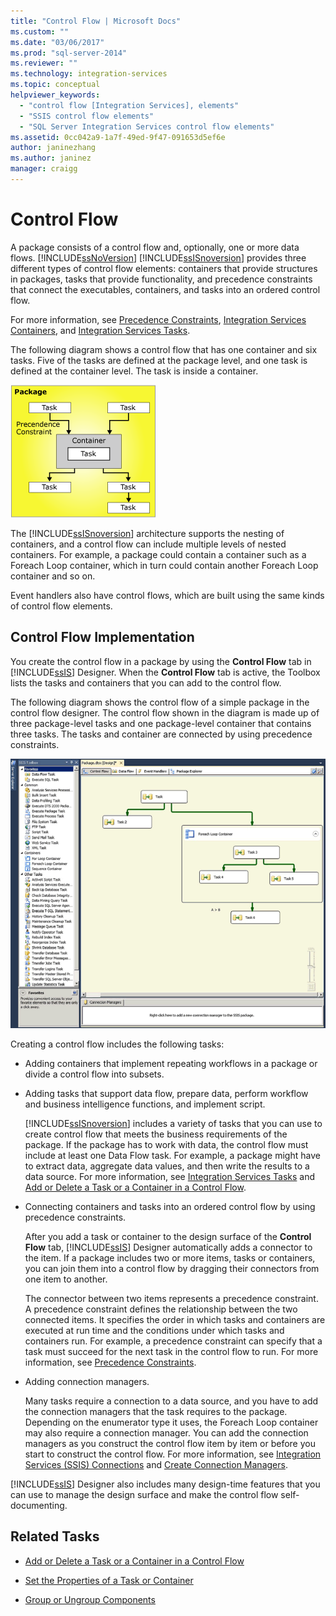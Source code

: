 ```yaml
---
title: "Control Flow | Microsoft Docs"
ms.custom: ""
ms.date: "03/06/2017"
ms.prod: "sql-server-2014"
ms.reviewer: ""
ms.technology: integration-services
ms.topic: conceptual
helpviewer_keywords: 
  - "control flow [Integration Services], elements"
  - "SSIS control flow elements"
  - "SQL Server Integration Services control flow elements"
ms.assetid: 0cc042a9-1a7f-49ed-9f47-091653d5ef6e
author: janinezhang
ms.author: janinez
manager: craigg
---
```

# Control Flow
  A package consists of a control flow and, optionally, one or more data flows. [!INCLUDE[ssNoVersion](../../includes/ssnoversion-md.md)] [!INCLUDE[ssISnoversion](../../../includes/ssisnoversion-md.md)] provides three different types of control flow elements: containers that provide structures in packages, tasks that provide functionality, and precedence constraints that connect the executables, containers, and tasks into an ordered control flow.

 For more information, see [Precedence Constraints](precedence-constraints.md), [Integration Services Containers](integration-services-containers.md), and [Integration Services Tasks](integration-services-tasks.md).

 The following diagram shows a control flow that has one container and six tasks. Five of the tasks are defined at the package level, and one task is defined at the container level. The task is inside a container.

 ![Control flow with six tasks and a container](../media/ssis-controlflowelmt.gif "Control flow with six tasks and a container")

 The [!INCLUDE[ssISnoversion](../../../includes/ssisnoversion-md.md)] architecture supports the nesting of containers, and a control flow can include multiple levels of nested containers. For example, a package could contain a container such as a Foreach Loop container, which in turn could contain another Foreach Loop container and so on.

 Event handlers also have control flows, which are built using the same kinds of control flow elements.

## Control Flow Implementation
 You create the control flow in a package by using the **Control Flow** tab in [!INCLUDE[ssIS](../../../includes/ssis-md.md)] Designer. When the **Control Flow** tab is active, the Toolbox lists the tasks and containers that you can add to the control flow.

 The following diagram shows the control flow of a simple package in the control flow designer. The control flow shown in the diagram is made up of three package-level tasks and one package-level container that contains three tasks. The tasks and container are connected by using precedence constraints.

 ![Screenshot of control flow designer with package](../media/samplecontrolflow.gif "Screenshot of control flow designer with package")

 Creating a control flow includes the following tasks:

-   Adding containers that implement repeating workflows in a package or divide a control flow into subsets.

-   Adding tasks that support data flow, prepare data, perform workflow and business intelligence functions, and implement script.

     [!INCLUDE[ssISnoversion](../../../includes/ssisnoversion-md.md)] includes a variety of tasks that you can use to create control flow that meets the business requirements of the package. If the package has to work with data, the control flow must include at least one Data Flow task. For example, a package might have to extract data, aggregate data values, and then write the results to a data source.  For more information, see [Integration Services Tasks](integration-services-tasks.md) and [Add or Delete a Task or a Container in a Control Flow](add-or-delete-a-task-or-a-container-in-a-control-flow.md).

-   Connecting containers and tasks into an ordered control flow by using precedence constraints.

     After you add a task or container to the design surface of the **Control Flow** tab, [!INCLUDE[ssIS](../../../includes/ssis-md.md)] Designer automatically adds a connector to the item. If a package includes two or more items, tasks or containers, you can join them into a control flow by dragging their connectors from one item to another.

     The connector between two items represents a precedence constraint. A precedence constraint defines the relationship between the two connected items. It specifies the order in which tasks and containers are executed at run time and the conditions under which tasks and containers run. For example, a precedence constraint can specify that a task must succeed for the next task in the control flow to run. For more information, see [Precedence Constraints](precedence-constraints.md).

-   Adding connection managers.

     Many tasks require a connection to a data source, and you have to add the connection managers that the task requires to the package. Depending on the enumerator type it uses, the Foreach Loop container may also require a connection manager. You can add the connection managers as you construct the control flow item by item or before you start to construct the control flow. For more information, see [Integration Services &#40;SSIS&#41; Connections](../connection-manager/integration-services-ssis-connections.md) and [Create Connection Managers](../create-connection-managers.md).

 [!INCLUDE[ssIS](../../../includes/ssis-md.md)] Designer also includes many design-time features that you can use to manage the design surface and make the control flow self-documenting.

## Related Tasks

-   [Add or Delete a Task or a Container in a Control Flow](add-or-delete-a-task-or-a-container-in-a-control-flow.md)

-   [Set the Properties of a Task or Container](../set-the-properties-of-a-task-or-container.md)

-   [Group or Ungroup Components](../group-or-ungroup-components.md)


